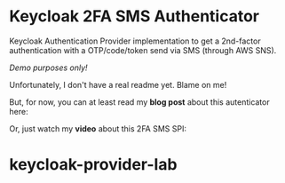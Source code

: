 # Keycloak 2FA SMS Authenticator

Keycloak Authentication Provider implementation to get a 2nd-factor authentication with a OTP/code/token send via SMS (through AWS SNS).

_Demo purposes only!_

Unfortunately, I don't have a real readme yet.
Blame on me!

But, for now, you can at least read my **blog post** about this autenticator here:

Or, just watch my **video** about this 2FA SMS SPI:
# keycloak-provider-lab
